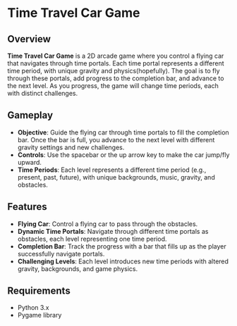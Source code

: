 # Time Travel Car Game

## Overview

**Time Travel Car Game** is a 2D arcade game where you control a flying car that navigates through time portals. Each time portal represents a different time period, with unique gravity and physics(hopefully). The goal is to fly through these portals, add progress to the completion bar, and advance to the next level. As you progress, the game will change time periods, each with distinct challenges.

## Gameplay

- **Objective**: Guide the flying car through time portals to fill the completion bar. Once the bar is full, you advance to the next level with different gravity settings and new challenges.
- **Controls**: Use the spacebar or the up arrow key to make the car jump/fly upward.
- **Time Periods**: Each level represents a different time period (e.g., present, past, future), with unique backgrounds, music, gravity, and obstacles.

## Features

- **Flying Car**: Control a flying car to pass through the obstacles.
- **Dynamic Time Portals**: Navigate through different time portals as obstacles, each level representing one time period.
- **Completion Bar**: Track the progress with a bar that fills up as the player successfully navigate portals.
- **Challenging Levels**: Each level introduces new time periods with altered gravity, backgrounds, and game physics.

## Requirements

- Python 3.x
- Pygame library

 
